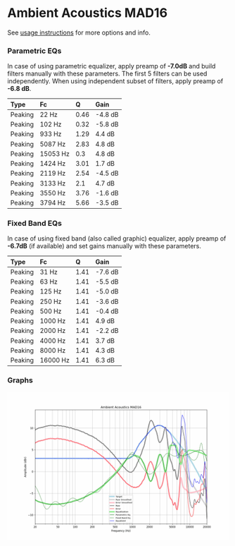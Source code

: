 # Ambient Acoustics MAD16
See [usage instructions](https://github.com/jaakkopasanen/AutoEq#usage) for more options and info.

### Parametric EQs
In case of using parametric equalizer, apply preamp of **-7.0dB** and build filters manually
with these parameters. The first 5 filters can be used independently.
When using independent subset of filters, apply preamp of **-6.8 dB**.

| Type    | Fc       |    Q | Gain    |
|:--------|:---------|:-----|:--------|
| Peaking | 22 Hz    | 0.46 | -4.8 dB |
| Peaking | 102 Hz   | 0.32 | -5.8 dB |
| Peaking | 933 Hz   | 1.29 | 4.4 dB  |
| Peaking | 5087 Hz  | 2.83 | 4.8 dB  |
| Peaking | 15053 Hz | 0.3  | 4.8 dB  |
| Peaking | 1424 Hz  | 3.01 | 1.7 dB  |
| Peaking | 2119 Hz  | 2.54 | -4.5 dB |
| Peaking | 3133 Hz  | 2.1  | 4.7 dB  |
| Peaking | 3550 Hz  | 3.76 | -1.6 dB |
| Peaking | 3794 Hz  | 5.66 | -3.5 dB |

### Fixed Band EQs
In case of using fixed band (also called graphic) equalizer, apply preamp of **-6.7dB**
(if available) and set gains manually with these parameters.

| Type    | Fc       |    Q | Gain    |
|:--------|:---------|:-----|:--------|
| Peaking | 31 Hz    | 1.41 | -7.6 dB |
| Peaking | 63 Hz    | 1.41 | -5.5 dB |
| Peaking | 125 Hz   | 1.41 | -5.0 dB |
| Peaking | 250 Hz   | 1.41 | -3.6 dB |
| Peaking | 500 Hz   | 1.41 | -0.4 dB |
| Peaking | 1000 Hz  | 1.41 | 4.9 dB  |
| Peaking | 2000 Hz  | 1.41 | -2.2 dB |
| Peaking | 4000 Hz  | 1.41 | 3.7 dB  |
| Peaking | 8000 Hz  | 1.41 | 4.3 dB  |
| Peaking | 16000 Hz | 1.41 | 6.3 dB  |

### Graphs
![](./Ambient%20Acoustics%20MAD16.png)